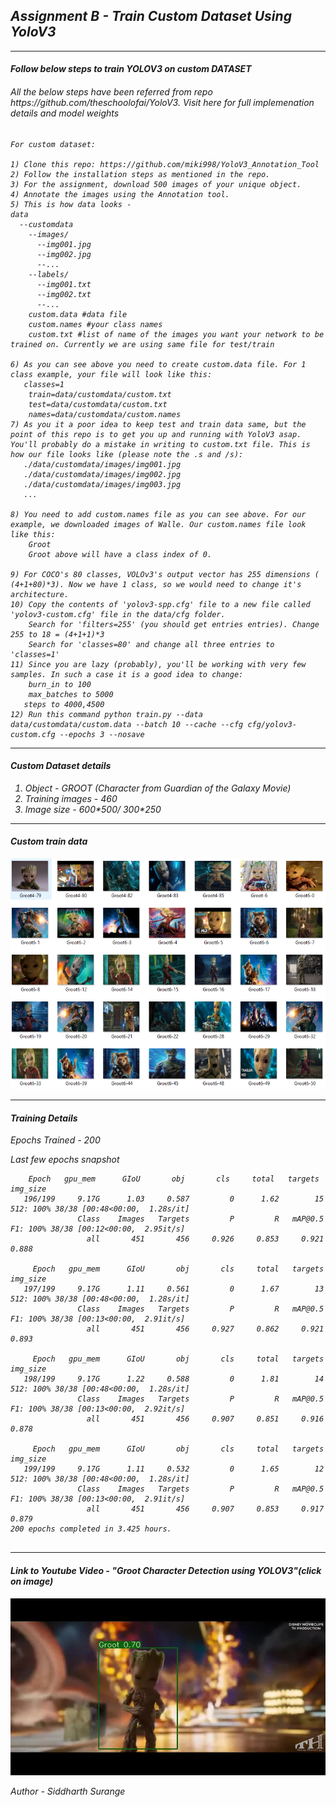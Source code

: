 <h2><i><b> Assignment B - Train Custom Dataset Using YoloV3 </B><I></H2>
<HR>

<H4> Follow below steps to train YOLOV3 on custom DATASET</H4>
<H6> All the below steps have been referred from repo https://github.com/theschoolofai/YoloV3. Visit here for full implemenation details and model weights</H6>


```
For custom dataset:

1) Clone this repo: https://github.com/miki998/YoloV3_Annotation_Tool
2) Follow the installation steps as mentioned in the repo.
3) For the assignment, download 500 images of your unique object.
4) Annotate the images using the Annotation tool.
5) This is how data looks -
data
  --customdata
    --images/
      --img001.jpg
      --img002.jpg
      --...
    --labels/
      --img001.txt
      --img002.txt
      --...
    custom.data #data file
    custom.names #your class names
    custom.txt #list of name of the images you want your network to be trained on. Currently we are using same file for test/train

6) As you can see above you need to create custom.data file. For 1 class example, your file will look like this:
   classes=1
    train=data/customdata/custom.txt
    test=data/customdata/custom.txt 
    names=data/customdata/custom.names
7) As you it a poor idea to keep test and train data same, but the point of this repo is to get you up and running with YoloV3 asap.  You'll probably do a mistake in writing to custom.txt file. This is how our file looks like (please note the .s and /s):
   ./data/customdata/images/img001.jpg
   ./data/customdata/images/img002.jpg
   ./data/customdata/images/img003.jpg
   ...

8) You need to add custom.names file as you can see above. For our example, we downloaded images of Walle. Our custom.names file look like this:
    Groot
    Groot above will have a class index of 0.

9) For COCO's 80 classes, VOLOv3's output vector has 255 dimensions ( (4+1+80)*3). Now we have 1 class, so we would need to change it's architecture.
10) Copy the contents of 'yolov3-spp.cfg' file to a new file called 'yolov3-custom.cfg' file in the data/cfg folder.
    Search for 'filters=255' (you should get entries entries). Change 255 to 18 = (4+1+1)*3
    Search for 'classes=80' and change all three entries to 'classes=1'
11) Since you are lazy (probably), you'll be working with very few samples. In such a case it is a good idea to change:
    burn_in to 100
    max_batches to 5000
   steps to 4000,4500
12) Run this command python train.py --data data/customdata/custom.data --batch 10 --cache --cfg cfg/yolov3-custom.cfg --epochs 3 --nosave

```
<hr>

<h4> Custom Dataset details </h3>
<ol>
  <li>Object - GROOT (Character from Guardian of the Galaxy Movie)</li>
  <li>Training images - 460</li>
  <li>Image size - 600*500/ 300*250</li>
</ol>

<hr>

<h4> Custom train data </h3>

![img](https://github.com/SID-SURANGE/EVA-4.0/blob/master/Session%2013%20YOLOV3/Assignement%20B/CustomData/SampleImages/Samples.PNG)

<hr>
  
<h4> Training Details </h4>

Epochs Trained - 200

Last few epochs snapshot

```
    Epoch   gpu_mem      GIoU       obj       cls     total   targets  img_size
   196/199     9.17G      1.03     0.587         0      1.62        15       512: 100% 38/38 [00:48<00:00,  1.28s/it]
               Class    Images   Targets         P         R   mAP@0.5        F1: 100% 38/38 [00:12<00:00,  2.95it/s]
                 all       451       456     0.926     0.853     0.921     0.888

     Epoch   gpu_mem      GIoU       obj       cls     total   targets  img_size
   197/199     9.17G      1.11     0.561         0      1.67        13       512: 100% 38/38 [00:48<00:00,  1.28s/it]
               Class    Images   Targets         P         R   mAP@0.5        F1: 100% 38/38 [00:13<00:00,  2.91it/s]
                 all       451       456     0.927     0.862     0.921     0.893

     Epoch   gpu_mem      GIoU       obj       cls     total   targets  img_size
   198/199     9.17G      1.22     0.588         0      1.81        14       512: 100% 38/38 [00:48<00:00,  1.28s/it]
               Class    Images   Targets         P         R   mAP@0.5        F1: 100% 38/38 [00:13<00:00,  2.92it/s]
                 all       451       456     0.907     0.851     0.916     0.878

     Epoch   gpu_mem      GIoU       obj       cls     total   targets  img_size
   199/199     9.17G      1.11     0.532         0      1.65        12       512: 100% 38/38 [00:48<00:00,  1.28s/it]
               Class    Images   Targets         P         R   mAP@0.5        F1: 100% 38/38 [00:13<00:00,  2.91it/s]
                 all       451       456     0.907     0.853     0.917     0.879
200 epochs completed in 3.425 hours.


```
<hr>

<h4><i> Link to Youtube Video - "Groot Character Detection using YOLOV3"(click on image)</h4>

[![IMAGE ALT TEXT](https://github.com/SID-SURANGE/EVA-4.0/blob/master/Session%2013%20YOLOV3/Assignement%20B/Snap.jpg)](https://youtu.be/9AAcoXx8w38 "Groot Character Detection using YOLOV3")

Author - Siddharth Surange
